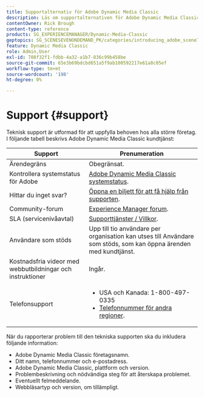 ```yaml
---
title: Supportalternativ för Adobe Dynamic Media Classic
description: Läs om supportalternativen för Adobe Dynamic Media Classic.
contentOwner: Rick Brough
content-type: reference
products: SG_EXPERIENCEMANAGER/Dynamic-Media-Classic
geptopics: SG_SCENESEVENONDEMAND_PK/categories/introducing_adobe_scene7
feature: Dynamic Media Classic
role: Admin,User
exl-id: 708f32f1-fdbb-4a32-a1b7-836c99b458be
source-git-commit: 65e3b69bdcbd651a5f9ab100592217e61a8c05ef
workflow-type: tm+mt
source-wordcount: '198'
ht-degree: 0%

---
```


# Support {#support}

Teknisk support är utformad för att uppfylla behoven hos alla större företag. I följande tabell beskrivs Adobe Dynamic Media Classic kundtjänst:

| Support | Prenumeration |
| --- | --- |
| Ärendegräns | Obegränsat. |
| Kontrollera systemstatus för Adobe | [Adobe Dynamic Media Classic systemstatus](https://status.adobe.com/products/1175). |
| Hittar du inget svar? | [Öppna en biljett för att få hjälp från supporten](https://experienceleague.adobe.com/?support-solution=General#support). |
| Community-forum | [Experience Manager forum](https://experienceleaguecommunities.adobe.com/t5/adobe-experience-manager/ct-p/adobe-experience-manager-community). |
| SLA (servicenivåavtal) | [Supporttjänster / Villkor](https://helpx.adobe.com/support/programs/support-policies-terms-conditions.html). |
| Användare som stöds | Upp till tio användare per organisation kan utses till Användare som stöds, som kan öppna ärenden med kundtjänst. |
| Kostnadsfria videor med webbutbildningar och instruktioner | Ingår. |
| Telefonsupport | <ul><li>USA och Kanada: 1-800-497-0335 </li><li>[Telefonnummer för andra regioner](https://experienceleague.adobe.com/?support-tab=home#support). </li></ul> |

<!-- |Create a support case| [https://helpx.adobe.com/enterprise/admin-guide.html/enterprise/using/support-for-experience-cloud.ug.html](https://helpx.adobe.com/enterprise/admin-guide.html/enterprise/using/support-for-experience-cloud.ug.html) | -->

När du rapporterar problem till den tekniska supporten ska du inkludera följande information:

* Adobe Dynamic Media Classic företagsnamn.
* Ditt namn, telefonnummer och e-postadress.
* Adobe Dynamic Media Classic, plattform och version.
* Problembeskrivning och nödvändiga steg för att återskapa problemet.
* Eventuellt felmeddelande.
* Webbläsartyp och version, om tillämpligt.
